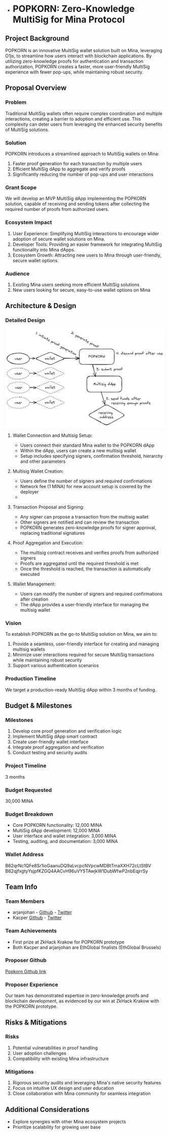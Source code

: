 - # POPKORN: Zero-Knowledge MultiSig for Mina Protocol

## Project Background

POPKORN is an innovative MultiSig wallet solution built on Mina, leveraging O1js, to streamline how users interact with blockchain applications. By utilizing zero-knowledge proofs for authentication and transaction authorization, POPKORN creates a faster, more user-friendly MultiSig experience with fewer pop-ups, while maintaining robust security.

## Proposal Overview

### Problem

Traditional MultiSig wallets often require complex coordination and multiple interactions, creating a barrier to adoption and efficient use. This complexity can deter users from leveraging the enhanced security benefits of MultiSig solutions.

### Solution

POPKORN introduces a streamlined approach to MultiSig wallets on Mina:

1. Faster proof generation for each transaction by multiple users
2. Efficient MultiSig dApp to aggregate and verify proofs
3. Significantly reducing the number of pop-ups and user interactions

### Grant Scope

We will develop an MVP MultiSig dApp implementing the POPKORN solution, capable of receiving and sending tokens after collecting the required number of proofs from authorized users.

### Ecosystem Impact

1. User Experience: Simplifying MultiSig interactions to encourage wider adoption of secure wallet solutions on Mina.
2. Developer Tools: Providing an easier framework for integrating MultiSig functionality into Mina dApps.
3. Ecosystem Growth: Attracting new users to Mina through user-friendly, secure wallet options.

### Audience

1. Existing Mina users seeking more efficient MultiSig solutions
2. New users looking for secure, easy-to-use wallet options on Mina

## Architecture & Design

### Detailed Design

![screenshot 1](diagram.png)

1. Wallet Connection and Multisig Setup:
   - Users connect their standard Mina wallet to the POPKORN dApp
   - Within the dApp, users can create a new multisig wallet
   - Setup includes specifying signers, confirmation threshold, hierarchy and other parameters

2. Multisig Wallet Creation:
   - Users define the number of signers and required confirmations
   - Network fee (1 MINA) for new account setup is covered by the deployer
   - 
3. Transaction Proposal and Signing:
   - Any signer can propose a transaction from the multisig wallet
   - Other signers are notified and can review the transaction
   - POPKORN generates zero-knowledge proofs for signer approval, replacing traditional signatures

4. Proof Aggregation and Execution:
   - The multisig contract receives and verifies proofs from authorized signers
   - Proofs are aggregated until the required threshold is met
   - Once the threshold is reached, the transaction is automatically executed

5. Wallet Management:
   - Users can modify the number of signers and required confirmations after creation
   - The dApp provides a user-friendly interface for managing the multisig wallet

### Vision

To establish POPKORN as the go-to MultiSig solution on Mina, we aim to:

1. Provide a seamless, user-friendly interface for creating and managing multisig wallets
2. Minimize user interactions required for secure MultiSig transactions while maintaining robust security
3. Support various authentication scenarios

### Production Timeline

We target a production-ready MultiSig dApp within 3 months of funding.

## Budget & Milestones

### Milestones

1. Develop core proof generation and verification logic
2. Implement MultiSig dApp smart contract
3. Create user-friendly wallet interface
4. Integrate proof aggregation and verification
5. Conduct testing and security audits

### Project Timeline

3 months

### Budget Requested

30,000 MINA

### Budget Breakdown

- Core POPKORN functionality: 12,000 MINA
- MultiSig dApp development: 12,000 MINA
- User interface and wallet integration: 3,000 MINA
- Testing, auditing, and documentation: 3,000 MINA

### Wallet Address

B62qrNc1QFe8Sr1ioGaanuDQ9aLvcpcNVpcwMDBtTmaXXH72cLtStBV
B62qjfxgtyYsjpfKZGQ4AACvH96uVY5TAwjkW1DubWfwP2nbEqjrrSy

## Team Info

### Team Members

- arjanjohan - [Github](https://github.com/arjanjohan) - [Twitter](https://twitter.com/arjanjohan)
- Kacper [Github](https://github.com/cleanerzkp) - [Twitter](https://twitter.com/0xcleaner)

### Team Achievements

- First prize at ZkHack Krakow for POPKORN prototype
- Both Kacper and arjanjohan are EthGlobal finalists (EthGlobal Brussels)

### Proposer Github

[Popkorn Github link](https://github.com/private-key-black-box/frontend)

### Proposer Experience

Our team has demonstrated expertise in zero-knowledge proofs and blockchain development, as evidenced by our win at ZkHack Krakow with the POPKORN prototype.

## Risks & Mitigations

### Risks

1. Potential vulnerabilities in proof handling
2. User adoption challenges
3. Compatibility with existing Mina infrastructure

### Mitigations

1. Rigorous security audits and leveraging Mina's native security features
2. Focus on intuitive UX design and user education
3. Close collaboration with Mina community for seamless integration

## Additional Considerations

- Explore synergies with other Mina ecosystem projects
- Prioritize scalability for growing user base
